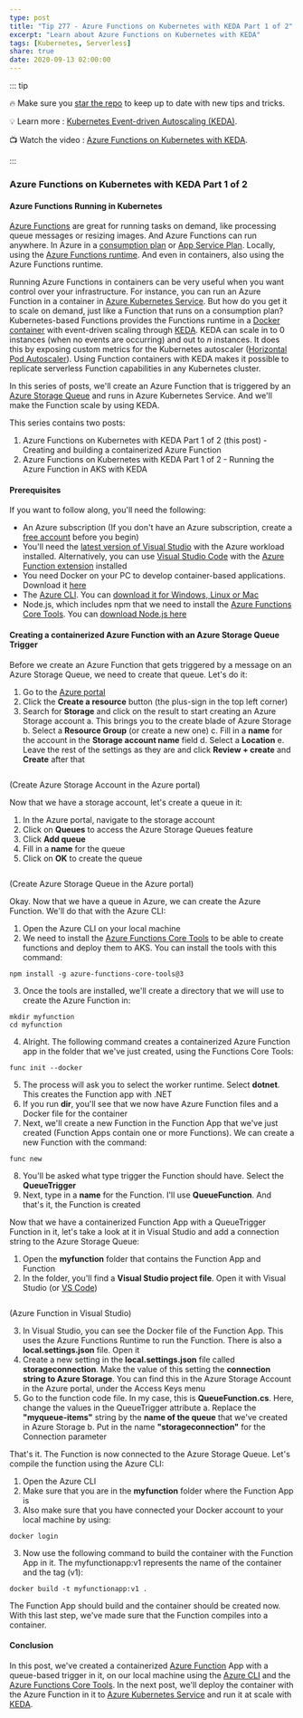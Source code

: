 ```yaml
---
type: post
title: "Tip 277 - Azure Functions on Kubernetes with KEDA Part 1 of 2"
excerpt: "Learn about Azure Functions on Kubernetes with KEDA"
tags: [Kubernetes, Serverless]
share: true
date: 2020-09-13 02:00:00
---
```


::: tip 

:fire: Make sure you [star the repo](https://github.com/Microsoft/AzureTipsAndTricks?WT.mc_id=azure-azuredevtips-azureappsdev) to keep up to date with new tips and tricks.

:bulb: Learn more : [Kubernetes Event-driven Autoscaling (KEDA)](https://keda.sh?WT.mc_id=other-azuredevtips-azureappsdev). 

:tv: Watch the video : [Azure Functions on Kubernetes with KEDA](https://www.youtube.com/watch?v=wSv67WeNqdQ&list=PLLasX02E8BPCNCK8Thcxu-Y-XcBUbhFWC&index=15&?WT.mc_id=youtube-azuredevtips-azureappsdev).

:::

### Azure Functions on Kubernetes with KEDA Part 1 of 2

#### Azure Functions Running in Kubernetes

[Azure Functions](https://azure.microsoft.com/services/functions?WT.mc_id=other-azuredevtips-azureappsdev) are great for running tasks on demand, like processing queue messages or resizing images. And Azure Functions can run anywhere. In Azure in a [consumption plan](https://docs.microsoft.com/azure/azure-functions/functions-scale#consumption-plan?WT.mc_id=azure-azuredevtips-azureappsdev) or [App Service Plan](https://docs.microsoft.com/azure/azure-functions/functions-scale#app-service-plan?WT.mc_id=azure-azuredevtips-azureappsdev). Locally, using the [Azure Functions runtime](https://docs.microsoft.com/azure/azure-functions/functions-runtime-overview). And even in containers, also using the Azure Functions runtime. 

Running Azure Functions in containers can be very useful when you want control over your infrastructure. For instance, you can run an Azure Function in a container in [Azure Kubernetes Service](https://azure.microsoft.com/services/kubernetes-service?WT.mc_id=other-azuredevtips-azureappsdev). But how do you get it to scale on demand, just like a Function that runs on a consumption plan? Kubernetes-based Functions provides the Functions runtime in a [Docker container](https://docs.microsoft.com/azure/azure-functions/functions-create-function-linux-custom-image?WT.mc_id=azure-azuredevtips-azureappsdev) with event-driven scaling through [KEDA](https://keda.sh?WT.mc_id=other-azuredevtips-azureappsdev). KEDA can scale in to 0 instances (when no events are occurring) and out to _n_ instances. It does this by exposing custom metrics for the Kubernetes autoscaler ([Horizontal Pod Autoscaler](https://kubernetes.io/docs/tasks/run-application/horizontal-pod-autoscale-walkthrough?WT.mc_id=other-azuredevtips-azureappsdev)). Using Function containers with KEDA makes it possible to replicate serverless Function capabilities in any Kubernetes cluster.

In this series of posts, we'll create an Azure Function that is triggered by an [Azure Storage Queue](https://azure.microsoft.com/services/storage/queues?WT.mc_id=other-azuredevtips-azureappsdev) and runs in Azure Kubernetes Service. And we'll make the Function scale by using KEDA. 

This series contains two posts:
1. Azure Functions on Kubernetes with KEDA Part 1 of 2 (this post) - Creating and building a containerized Azure Function 
2. Azure Functions on Kubernetes with KEDA Part 1 of 2 - Running the Azure Function in AKS with KEDA


#### Prerequisites

If you want to follow along, you'll need the following:
* An Azure subscription (If you don't have an Azure subscription, create a [free account](https://azure.microsoft.com/free/?WT.mc_id=azure-azuredevtips-azureappsdev) before you begin)
* You'll need the [latest version of Visual Studio](https://visualstudio.microsoft.com/downloads/?WT.mc_id=microsoft-azuredevtips-azureappsdev) with the Azure workload installed. Alternatively, you can use [Visual Studio Code](https://code.visualstudio.com?WT.mc_id=other-azuredevtips-azureappsdev) with the [Azure Function extension](https://marketplace.visualstudio.com/items?itemName=ms-azuretools.vscode-azurefunctions&WT.mc_id=other-azuredevtips-azureappsdev) installed
* You need Docker on your PC to develop container-based applications. Download it [here](https://store.docker.com/editions/community/docker-ce-desktop-windows?WT.mc_id=other-azuredevtips-azureappsdev)
* The [Azure CLI](https://docs.microsoft.com/cli/azure/?WT.mc_id=docs-azuredevtips-azureappsdev). You can [download it for Windows, Linux or Mac](https://docs.microsoft.com/cli/azure/install-azure-cli?WT.mc_id=docs-azuredevtips-azureappsdev)
* Node.js, which includes npm that we need to install the [Azure Functions Core Tools](https://docs.microsoft.com/azure/azure-functions/functions-run-local?WT.mc_id=docs-azuredevtips-azureappsdev ). You can [download Node.js here](https://docs.npmjs.com/downloading-and-installing-node-js-and-npm?WT.mc_id=other-azuredevtips-azureappsdev)

#### Creating a containerized Azure Function with an Azure Storage Queue Trigger

Before we create an Azure Function that gets triggered by a message on an Azure Storage Queue, we need to create that queue. Let's do it:

1. Go to the [Azure portal](https://portal.azure.com/?WT.mc_id=azure-azuredevtips-azureappsdev)
2. Click the **Create a resource** button (the plus-sign in the top left corner)
3. Search for **Storage** and click on the result to start creating an Azure Storage account
   a. This brings you to the create blade of Azure Storage
   b. Select a **Resource Group** (or create a new one)
   c. Fill in a **name** for the account in the **Storage account name** field
   d. Select a **Location**
   e. Leave the rest of the settings as they are and click **Review + create** and **Create** after that

<img :src="$withBase('/files/63createstorage.png')">

(Create Azure Storage Account in the Azure portal)

Now that we have a storage account, let's create a queue in it:

1. In the Azure portal, navigate to the storage account
2. Click on **Queues** to access the Azure Storage Queues feature
3. Click **Add queue**
4. Fill in a **name** for the queue
5. Click on **OK** to create the queue

<img :src="$withBase('/files/63createqueue.png')">

(Create Azure Storage Queue in the Azure portal)

Okay. Now that we have a queue in Azure, we can create the Azure Function. We'll do that with the Azure CLI:

1. Open the Azure CLI on your local machine
2. We need to install the [Azure Functions Core Tools](https://docs.microsoft.com/azure/azure-functions/functions-run-local?WT.mc_id=azure-azuredevtips-azureappsdev) to be able to create functions and deploy them to AKS. You can install the tools with this command:

```
npm install -g azure-functions-core-tools@3
```
3. Once the tools are installed, we'll create a directory that we will use to create the Azure Function in:
```
mkdir myfunction
cd myfunction
```
4. Alright. The following command creates a containerized Azure Function app in the folder that we've just created, using the Functions Core Tools:
```
func init --docker
```
5. The process will ask you to select the worker runtime. Select **dotnet**. This creates the Function app with .NET
6. If you run **dir**, you'll see that we now have Azure Function files and a Docker file for the container
7. Next, we'll create a new Function in the Function App that we've just created (Function Apps contain one or more Functions). We can create a new Function with the command:
```
func new
```
8. You'll be asked what type trigger the Function should have. Select the **QueueTrigger**
9. Next, type in a **name** for the Function. I'll use **QueueFunction**. And that's it, the Function is created

Now that we have a containerized Function App with a QueueTrigger Function in it, let's take a look at it in Visual Studio and add a connection string to the Azure Storage Queue:
1. Open the **myfunction** folder that contains the Function App and Function
2. In the folder, you'll find a **Visual Studio project file**. Open it with Visual Studio (or [VS Code](https://code.visualstudio.com?WT.mc_id=other-azuredevtips-azureappsdev))

<img :src="$withBase('/files/63function.png')">

(Azure Function in Visual Studio)

3. In Visual Studio, you can see the Docker file of the Function App. This uses the Azure Functions Runtime to run the Function. There is also a **local.settings.json** file. Open it
4. Create a new setting in the **local.settings.json** file called **storageconnection**. Make the value of this setting the **connection string to Azure Storage**. You can find this in the Azure Storage Account in the Azure portal, under the Access Keys menu
5. Go to the function code file. In my case, this is **QueueFunction.cs**. Here, change the values in the QueueTrigger attribute
 a. Replace the **"myqueue-items"** string by the **name of the queue** that we've created in Azure Storage
 b. Put in the name **"storageconnection"** for the Connection parameter

That's it. The Function is now connected to the Azure Storage Queue. Let's compile the function using the Azure CLI:

1. Open the Azure CLI
2. Make sure that you are in the **myfunction** folder where the Function App is
3. Also make sure that you have connected your Docker account to your local machine by using:
```
docker login
```
3. Now use the following command to build the container with the Function App in it. The myfunctionapp:v1 represents the name of the container and the tag (v1):
```
docker build -t myfunctionapp:v1 .
```
The Function App should build and the container should be created now. With this last step, we've made sure that the Function compiles into a container. 

#### Conclusion

In this post, we've created a containerized [Azure Function](https://azure.microsoft.com/services/functions?WT.mc_id=docs-azuredevtips-azureappsdev) App with a queue-based trigger in it, on our local machine using the [Azure CLI](https://docs.microsoft.com/cli/azure/?WT.mc_id=docs-azuredevtips-azureappsdev) and the [Azure Functions Core Tools](https://docs.microsoft.com/azure/azure-functions/functions-run-local?WT.mc_id=azure-azuredevtips-azureappsdev). In the next post, we'll deploy the container with the Azure Function in it to [Azure Kubernetes Service](https://azure.microsoft.com/services/kubernetes-service?WT.mc_id=docs-azuredevtips-azureappsdev) and run it at scale with [KEDA](https://keda.sh?WT.mc_id=other-azuredevtips-azureappsdev).